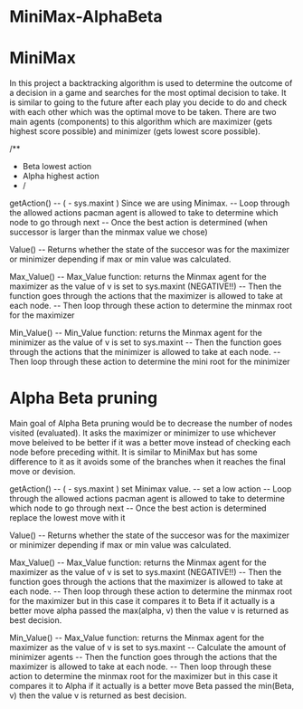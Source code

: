 # MiniMax-AlphaBeta


# MiniMax
In this project a backtracking algorithm is used to determine the outcome of a decision in a game and searches for the most optimal decision to take. It is similar to going to the future after each play you decide to do and check with each other which was the optimal move to be taken.
There are two main agents (components) to this algorithm which are maximizer (gets highest score possible) and minimizer (gets lowest score possible).

/**
* Beta lowest action
* Alpha highest action
* /


getAction()
-- ( - sys.maxint ) Since we are using Minimax.
-- Loop through the allowed actions pacman agent is allowed to take to determine which node to go through next 
-- Once the best action is determined (when successor is larger than the minmax value we chose)

Value()
-- Returns whether the state of the succesor was for the maximizer or minimizer depending if max or min value was calculated.

Max_Value()
-- Max_Value function: returns the Minmax agent for the maximizer as the value of v is set to sys.maxint (NEGATIVE!!)
-- Then the function goes through the actions that the maximizer is allowed to take at each node.
-- Then loop through these action to determine the minmax root for the maximizer


Min_Value()
-- Min_Value function: returns the Minmax agent for the minimizer as the value of v is set to sys.maxint 
-- Then the function goes through the actions that the minimizer is allowed to take at each node.
-- Then loop through these action to determine the mini root for the minimizer

# Alpha Beta pruning
Main goal of Alpha Beta pruning would be to decrease the number of nodes visited (evaluated). It asks the maximizer or minimizer to use whichever move beleived to be better if it was a better move instead of checking each node before preceding withit. It is similar to MiniMax but has some difference to it as it avoids some of the branches when it reaches the final move or devision.

getAction()
-- ( - sys.maxint ) set Minimax value.
-- set a low action
-- Loop through the allowed actions pacman agent is allowed to take to determine which node to go through next 
-- Once the best action is determined replace the lowest move with it


Value()
-- Returns whether the state of the succesor was for the maximizer or minimizer depending if max or min value was calculated.

Max_Value()
-- Max_Value function: returns the Minmax agent for the maximizer as the value of v is set to sys.maxint (NEGATIVE!!)
-- Then the function goes through the actions that the maximizer is allowed to take at each node.
-- Then loop through these action to determine the minmax root for the maximizer but in this case it compares it to Beta if it actually is a better move alpha passed the max(alpha, v) then the value v is returned as best decision.

Min_Value()
-- Max_Value function: returns the Minmax agent for the maximizer as the value of v is set to sys.maxint 
-- Calculate the amount of minimizer agents
-- Then the function goes through the actions that the maximizer is allowed to take at each node.
-- Then loop through these action to determine the minmax root for the maximizer but in this case it compares it to Alpha if it actually is a better move Beta passed the min(Beta, v) then the value v is returned as best decision.

